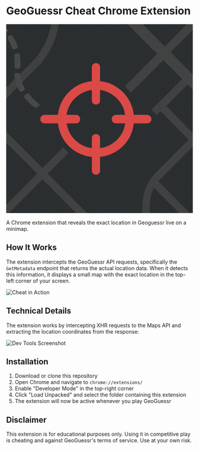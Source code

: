 # GeoGuessr Cheat Chrome Extension

![Logo](assets/icons/icon128.png)

A Chrome extension that reveals the exact location in Geoguessr live on a minimap.

## How It Works

The extension intercepts the GeoGuessr API requests, specifically the `GetMetadata` endpoint that returns the actual location data. When it detects this information, it displays a small map with the exact location in the top-left corner of your screen.

![Cheat in Action](https://i.imgur.com/F8v1nl5.png)

## Technical Details

The extension works by intercepting XHR requests to the Maps API and extracting the location coordinates from the response:

![Dev Tools Screenshot](https://i.imgur.com/9dTq8qe.png)

## Installation

1. Download or clone this repository
2. Open Chrome and navigate to `chrome://extensions/`
3. Enable "Developer Mode" in the top-right corner
4. Click "Load Unpacked" and select the folder containing this extension
5. The extension will now be active whenever you play GeoGuessr

## Disclaimer

This extension is for educational purposes only. Using it in competitive play is cheating and against GeoGuessr's terms of service. Use at your own risk.
